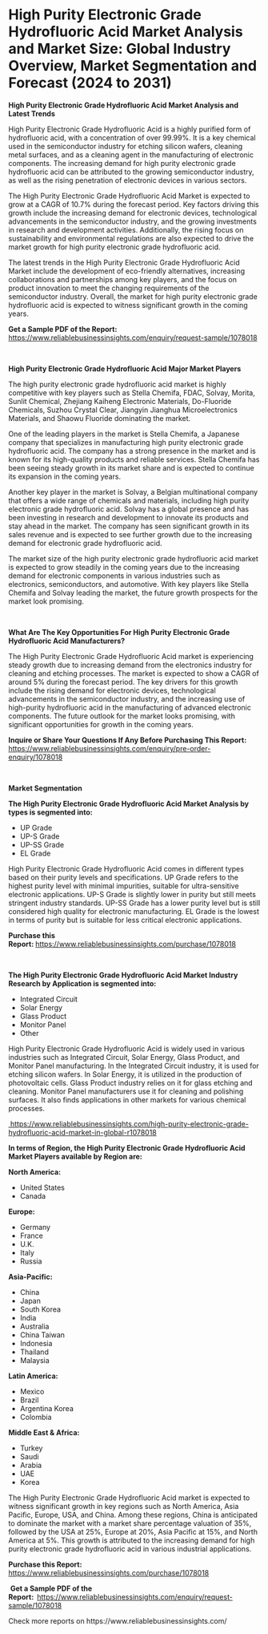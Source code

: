 <p><h1>High Purity Electronic Grade Hydrofluoric Acid Market Analysis and Market Size: Global Industry Overview, Market Segmentation and Forecast (2024 to 2031)</h1></p><p><strong>High Purity Electronic Grade Hydrofluoric Acid Market Analysis and Latest Trends</strong></p>
<p><p>High Purity Electronic Grade Hydrofluoric Acid is a highly purified form of hydrofluoric acid, with a concentration of over 99.99%. It is a key chemical used in the semiconductor industry for etching silicon wafers, cleaning metal surfaces, and as a cleaning agent in the manufacturing of electronic components. The increasing demand for high purity electronic grade hydrofluoric acid can be attributed to the growing semiconductor industry, as well as the rising penetration of electronic devices in various sectors.</p><p>The High Purity Electronic Grade Hydrofluoric Acid Market is expected to grow at a CAGR of 10.7% during the forecast period. Key factors driving this growth include the increasing demand for electronic devices, technological advancements in the semiconductor industry, and the growing investments in research and development activities. Additionally, the rising focus on sustainability and environmental regulations are also expected to drive the market growth for high purity electronic grade hydrofluoric acid.</p><p>The latest trends in the High Purity Electronic Grade Hydrofluoric Acid Market include the development of eco-friendly alternatives, increasing collaborations and partnerships among key players, and the focus on product innovation to meet the changing requirements of the semiconductor industry. Overall, the market for high purity electronic grade hydrofluoric acid is expected to witness significant growth in the coming years.</p></p>
<p><strong>Get a Sample PDF of the Report:&nbsp;</strong> <a href="https://www.reliablebusinessinsights.com/enquiry/request-sample/1078018">https://www.reliablebusinessinsights.com/enquiry/request-sample/1078018</a></p>
<p>&nbsp;</p>
<p><strong>High Purity Electronic Grade Hydrofluoric Acid Major Market Players</strong></p>
<p><p>The high purity electronic grade hydrofluoric acid market is highly competitive with key players such as Stella Chemifa, FDAC, Solvay, Morita, Sunlit Chemical, Zhejiang Kaiheng Electronic Materials, Do-Fluoride Chemicals, Suzhou Crystal Clear, Jiangyin Jianghua Microelectronics Materials, and Shaowu Fluoride dominating the market.</p><p>One of the leading players in the market is Stella Chemifa, a Japanese company that specializes in manufacturing high purity electronic grade hydrofluoric acid. The company has a strong presence in the market and is known for its high-quality products and reliable services. Stella Chemifa has been seeing steady growth in its market share and is expected to continue its expansion in the coming years.</p><p>Another key player in the market is Solvay, a Belgian multinational company that offers a wide range of chemicals and materials, including high purity electronic grade hydrofluoric acid. Solvay has a global presence and has been investing in research and development to innovate its products and stay ahead in the market. The company has seen significant growth in its sales revenue and is expected to see further growth due to the increasing demand for electronic grade hydrofluoric acid.</p><p>The market size of the high purity electronic grade hydrofluoric acid market is expected to grow steadily in the coming years due to the increasing demand for electronic components in various industries such as electronics, semiconductors, and automotive. With key players like Stella Chemifa and Solvay leading the market, the future growth prospects for the market look promising.</p></p>
<p>&nbsp;</p>
<p><strong>What Are The Key Opportunities For High Purity Electronic Grade Hydrofluoric Acid Manufacturers?</strong></p>
<p><p>The High Purity Electronic Grade Hydrofluoric Acid market is experiencing steady growth due to increasing demand from the electronics industry for cleaning and etching processes. The market is expected to show a CAGR of around 5% during the forecast period. The key drivers for this growth include the rising demand for electronic devices, technological advancements in the semiconductor industry, and the increasing use of high-purity hydrofluoric acid in the manufacturing of advanced electronic components. The future outlook for the market looks promising, with significant opportunities for growth in the coming years.</p></p>
<p><strong>Inquire or Share Your Questions If Any Before Purchasing This Report:</strong> <a href="https://www.reliablebusinessinsights.com/enquiry/pre-order-enquiry/1078018">https://www.reliablebusinessinsights.com/enquiry/pre-order-enquiry/1078018</a></p>
<p>&nbsp;</p>
<p><strong>Market Segmentation</strong></p>
<p><strong>The High Purity Electronic Grade Hydrofluoric Acid Market Analysis by types is segmented into:</strong></p>
<p><ul><li>UP Grade</li><li>UP-S Grade</li><li>UP-SS Grade</li><li>EL Grade</li></ul></p>
<p><p>High Purity Electronic Grade Hydrofluoric Acid comes in different types based on their purity levels and specifications. UP Grade refers to the highest purity level with minimal impurities, suitable for ultra-sensitive electronic applications. UP-S Grade is slightly lower in purity but still meets stringent industry standards. UP-SS Grade has a lower purity level but is still considered high quality for electronic manufacturing. EL Grade is the lowest in terms of purity but is suitable for less critical electronic applications.</p></p>
<p><strong>Purchase this Report:&nbsp;</strong><a href="https://www.reliablebusinessinsights.com/purchase/1078018">https://www.reliablebusinessinsights.com/purchase/1078018</a></p>
<p>&nbsp;</p>
<p><strong>The High Purity Electronic Grade Hydrofluoric Acid Market Industry Research by Application is segmented into:</strong></p>
<p><ul><li>Integrated Circuit</li><li>Solar Energy</li><li>Glass Product</li><li>Monitor Panel</li><li>Other</li></ul></p>
<p><p>High Purity Electronic Grade Hydrofluoric Acid is widely used in various industries such as Integrated Circuit, Solar Energy, Glass Product, and Monitor Panel manufacturing. In the Integrated Circuit industry, it is used for etching silicon wafers. In Solar Energy, it is utilized in the production of photovoltaic cells. Glass Product industry relies on it for glass etching and cleaning. Monitor Panel manufacturers use it for cleaning and polishing surfaces. It also finds applications in other markets for various chemical processes.</p></p>
<p><a href="https://www.reliablebusinessinsights.com/high-purity-electronic-grade-hydrofluoric-acid-market-in-global-r1078018">&nbsp;https://www.reliablebusinessinsights.com/high-purity-electronic-grade-hydrofluoric-acid-market-in-global-r1078018</a></p>
<p><strong>In terms of Region, the High Purity Electronic Grade Hydrofluoric Acid Market Players available by Region are:</strong></p>
<p>
    <p> <strong> North America: </strong>
        <ul>
            <li>United States</li>
            <li>Canada</li>
        </ul>
        </p> 
    <p> <strong> Europe: </strong>
        <ul>
            <li>Germany</li>
            <li>France</li>
            <li>U.K.</li>
            <li>Italy</li>
            <li>Russia</li>
        </ul>
        </p> 
    <p> <strong> Asia-Pacific: </strong>
        <ul>
            <li>China</li>
            <li>Japan</li>
            <li>South Korea</li>
            <li>India</li>
            <li>Australia</li>
            <li>China Taiwan</li>
            <li>Indonesia</li>
            <li>Thailand</li>
            <li>Malaysia</li>
        </ul>
        </p> 
    <p> <strong> Latin America: </strong>
        <ul>
            <li>Mexico</li>
            <li>Brazil</li>
            <li>Argentina Korea</li>
            <li>Colombia</li>
        </ul>
        </p> 
    <p> <strong> Middle East & Africa: </strong>
        <ul>
            <li>Turkey</li>
            <li>Saudi</li>
            <li>Arabia</li>
            <li>UAE</li>
            <li>Korea</li>
        </ul>
    </p>
    </p>
<p><p>The High Purity Electronic Grade Hydrofluoric Acid market is expected to witness significant growth in key regions such as North America, Asia Pacific, Europe, USA, and China. Among these regions, China is anticipated to dominate the market with a market share percentage valuation of 35%, followed by the USA at 25%, Europe at 20%, Asia Pacific at 15%, and North America at 5%. This growth is attributed to the increasing demand for high purity electronic grade hydrofluoric acid in various industrial applications.</p></p>
<p><strong>Purchase this Report: </strong><a href="https://www.reliablebusinessinsights.com/purchase/1078018">https://www.reliablebusinessinsights.com/purchase/1078018</a></p>
<p>&nbsp;<strong>Get a Sample PDF of the Report:&nbsp;&nbsp;</strong><a href="https://www.reliablebusinessinsights.com/enquiry/request-sample/1078018">https://www.reliablebusinessinsights.com/enquiry/request-sample/1078018</a></p>
<p><strong></strong></p>
<p>Check more reports on https://www.reliablebusinessinsights.com/</p>
